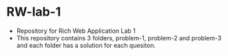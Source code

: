 # RW-lab-1

- Repository for Rich Web Application Lab 1 
- This repository contains 3 folders, problem-1, problem-2 and problem-3 and each folder has a solution for each quesiton. 